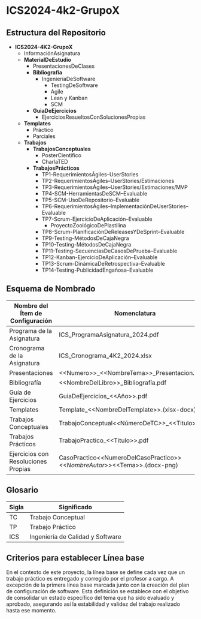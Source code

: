 # ICS2024-4k2-GrupoX

## Estructura del Repositorio
- **ICS2024-4K2-GrupoX**
  - InformaciónAsignatura
  - **MaterialDeEstudio**
    - PresentacionesDeClases
    - **Bibliografía**
      - IngenieríaDeSoftware
        - TestingDeSoftware
        - Agile
        - Lean y Kanban
        - SCM
    - **GuiaDeEjercicios**
      - EjerciciosResueltosConSolucionesPropias
  - **Templates**
    - Práctico
    - Parciales
  - **Trabajos**
    - **TrabajosConceptuales**
      - PosterCientifico
      - CharlaTED
    - **TrabajosPrácticos**
      - TP1-RequerimientosÁgiles–UserStories
      - TP2-RequerimientosÁgiles–UserStories/Estimaciones
      - TP3-RequerimientosÁgiles–UserStories/Estimaciones/MVP
      - TP4-SCM-HerramientasDeSCM–Evaluable
      - TP5-SCM-UsoDeRepositorio–Evaluable
      - TP6-RequerimientosÁgiles–ImplementaciónDeUserStories–Evaluable
      - TP7-Scrum-EjercicioDeAplicación–Evaluable
      	- ProyectoZoológicoDePlastilina
      - TP8-Scrum-PlanificaciónDeReleasesYDeSprint–Evaluable
      - TP9-Testing-MétodosDeCajaNegra
      - TP10-Testing-MétodosDeCajaNegra
      - TP11-Testing-SecuenciasDeCasosDePrueba–Evaluable
      - TP12-Kanban-EjercicioDeAplicación–Evaluable
      - TP13-Scrum-DinámicaDeRetrospectiva–Evaluable
      - TP14-Testing-PublicidadEngañosa–Evaluable


## Esquema de Nombrado
| **Nombre del Ítem de Configuración**      | **Nomenclatura**                                    | **Ubicación Física**                                                        |
|-------------------------------------------|----------------------------------------------------|-----------------------------------------------------------------------------|
| Programa de la Asignatura                 | ICS_ProgramaAsignatura_2024.pdf                     | /InformaciónAsignatura                                                     |
| Cronograma de la Asignatura               | ICS_Cronograma_4K2_2024.xlsx                        | /InformaciónAsignatura                                                     |
| Presentaciones                            | &lt;&lt;Numero&gt;&gt;_&lt;&lt;NombreTema&gt;&gt;_Presentacion.pdf | /MaterialDeEstudio/PresentacionesDeClases                                  |
| Bibliografía                              | &lt;&lt;NombreDelLibro&gt;&gt;_Bibliografía.pdf                   | /MaterialDeEstudio/Bibliografia/&lt;&lt;Tema&gt;&gt;                                     |
| Guía de Ejercicios                        | GuiaDeEjercicios_&lt;&lt;Año&gt;&gt;.pdf                          | /MaterialDeEstudio/GuiaDeEjercicios                                        |
| Templates                                 | Template_&lt;&lt;NombreDelTemplate&gt;&gt;.(xlsx-docx)          | /Templates/&lt;&lt;TipoDeTemplate&gt;&gt;                                                |
| Trabajos Conceptuales                     | TrabajoConceptual&lt;&lt;NúmeroDeTC&gt;&gt;_&lt;&lt;Titulo&gt;&gt;.pdf       | /Trabajos/TrabajosConceptuales/&lt;&lt;TipoDeTrabajoConceptual&gt;&gt;                   |
| Trabajos Prácticos                        | TrabajoPractico_&lt;&lt;Titulo&gt;&gt;.pdf                        | /Trabajos /TrabajosPrácticos/&lt;&lt;NombreTP&gt;&gt;                                        |
| Ejercicios con Resoluciones Propias       | CasoPractico&lt;&lt;NumeroDelCasoPractico&gt;&gt;_&lt;&lt;NombreAutor&gt;&gt;_&lt;&lt;Tema&gt;&gt;.(docx-png) | /MaterialDeEstudio/GuiaDeEjercicios/EjerciciosResueltosConSolucionesPropias |


## Glosario
| **Sigla** | **Significado**                             |
|-----------|---------------------------------------------|
| TC        | Trabajo Conceptual                          |
| TP        | Trabajo Práctico                            |
| ICS       | Ingeniería de Calidad y Software            |

## Criterios para establecer Línea base
En el contexto de este proyecto, la línea base se define cada vez que un trabajo práctico es entregado y corregido por el profesor a cargo. A excepción de la primera línea base marcada junto con la creación del plan de configuración de software.
Esta definición se establece con el objetivo de consolidar un estado específico del tema que ha sido evaluado y aprobado, asegurando así la estabilidad y validez del trabajo realizado hasta ese momento.

